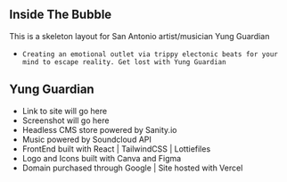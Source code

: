 ## Inside The Bubble
This is a skeleton layout for San Antonio artist/musician Yung Guardian
- `Creating an emotional outlet via trippy electonic beats for your mind to escape reality. Get lost with Yung Guardian`

## Yung Guardian
- Link to site will go here 
- Screenshot will go here 
- Headless CMS store powered by Sanity.io
- Music powered by Soundcloud API
- FrontEnd built with React | TailwindCSS | Lottiefiles
- Logo and Icons built with Canva and Figma 
- Domain purchased through Google | Site hosted with Vercel